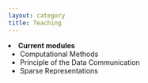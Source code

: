 ```yaml
---
layout: category
title: Teaching
---
```


<li><strong>Current modules</strong>
<ul>
<li><span style="font-size: 100%;">Computational Methods</span></li>
<li><span style="font-size: 100%;">Principle of the Data Communication</span></li>
<li><span style="font-size: 100%;">Sparse Representations</span></li>
</ul>
</li>